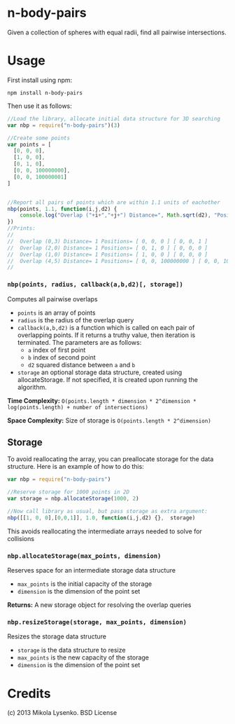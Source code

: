 n-body-pairs
============
Given a collection of spheres with equal radii, find all pairwise intersections.

Usage
=====
First install using npm:

    npm install n-body-pairs
    
Then use it as follows:

```javascript
//Load the library, allocate initial data structure for 3D searching
var nbp = require("n-body-pairs")(3)

//Create some points
var points = [
  [0, 0, 0],
  [1, 0, 0],
  [0, 1, 0],
  [0, 0, 100000000],
  [0, 0, 100000001]
]


//Report all pairs of points which are within 1.1 units of eachother
nbp(points, 1.1, function(i,j,d2) {
    console.log("Overlap ("+i+","+j+") Distance=", Math.sqrt(d2), "Positions=", points[i], points[j])
})
//Prints:
//
//  Overlap (0,3) Distance= 1 Positions= [ 0, 0, 0 ] [ 0, 0, 1 ]
//  Overlap (2,0) Distance= 1 Positions= [ 0, 1, 0 ] [ 0, 0, 0 ]
//  Overlap (1,0) Distance= 1 Positions= [ 1, 0, 0 ] [ 0, 0, 0 ]
//  Overlap (4,5) Distance= 1 Positions= [ 0, 0, 100000000 ] [ 0, 0, 100000001 ]
//
```

### `nbp(points, radius, callback(a,b,d2)[, storage])`
Computes all pairwise overlaps

* `points` is an array of points
* `radius` is the radius of the overlap query
* `callback(a,b,d2)` is a function which is called on each pair of overlapping points.  If it returns a truthy value, then iteration is terminated.  The parameters are as follows:
    + `a` index of first point
    + `b` index of second point
    + `d2` squared distance between `a` and `b`
* `storage` an optional storage data structure, created using allocateStorage.  If not specified, it is created upon running the algorithm.

**Time Complexity:** `O(points.length * dimension * 2^dimension * log(points.length) + number of intersections)`

**Space Complexity:** Size of storage is `O(points.length * 2^dimension)`

## Storage
To avoid reallocating the array, you can preallocate storage for the data structure.  Here is an example of how to do this:

```javascript
var nbp = require("n-body-pairs")

//Reserve storage for 1000 points in 2D
var storage = nbp.allocateStorage(1000, 2)

//Now call library as usual, but pass storage as extra argument:
nbp([[1, 0, 0],[0,0,1]], 1.0, function(i,j,d2) {},  storage)
```

This avoids reallocating the intermediate arrays needed to solve for collisions

### `nbp.allocateStorage(max_points, dimension)`
Reserves space for an intermediate storage data structure

* `max_points` is the initial capacity of the storage
* `dimension` is the dimension of the point set

**Returns:** A new storage object for resolving the overlap queries

### `nbp.resizeStorage(storage, max_points, dimension)`
Resizes the storage data structure

* `storage` is the data structure to resize
* `max_points` is the new capacity of the storage
* `dimension` is the dimension of the point set

Credits
=======
(c) 2013 Mikola Lysenko. BSD License
